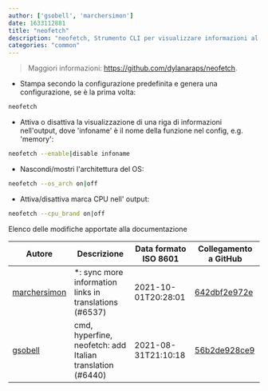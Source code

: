 ```yaml
---
author: ['gsobell', 'marchersimon']
date: 1633112881
title: "neofetch"
description: "neofetch, Strumento CLI per visualizzare informazioni al OS, software e hardware."
categories: "common"
---
```

> Maggiori informazioni: <https://github.com/dylanaraps/neofetch>.

- Stampa secondo la configurazione predefinita e genera una configurazione, se è la prima volta:

```bash
neofetch
```

- Attiva o disattiva la visualizzazione di una riga di informazioni nell'output, dove 'infoname' è il nome della funzione nel config, e.g. 'memory':

```bash
neofetch --enable|disable infoname
```

- Nascondi/mostri l'architettura del OS:

```bash
neofetch --os_arch on|off
```

- Attiva/disattiva marca CPU nell' output:

```bash
neofetch --cpu_brand on|off
```
Elenco delle modifiche apportate alla documentazione


Autore | Descrizione | Data formato ISO 8601 | Collegamento a GitHub
------|-----|-----|-----
[marchersimon](mailto:50295997+marchersimon@users.noreply.github.com) | *: sync more information links in translations (#6537) | 2021-10-01T20:28:01 | [642dbf2e972e](https://github.com/tldr-pages/tldr/commit/642dbf2e972e388fab8c84ba3b4685fb862b6454)
[gsobell](mailto:82414189+gsobell@users.noreply.github.com) | cmd, hyperfine, neofetch: add Italian translation (#6440) | 2021-08-31T21:10:18 | [56b2de928ce9](https://github.com/tldr-pages/tldr/commit/56b2de928ce9488eb89b0df999f136f5e76fa121)

